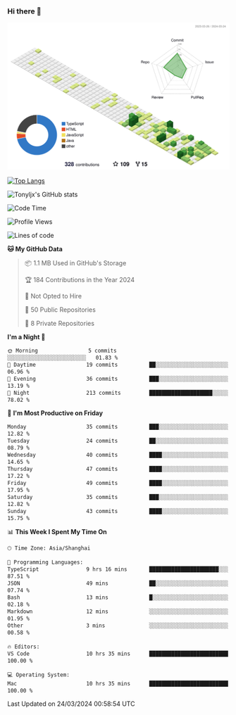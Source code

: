 ### Hi there 👋

![](./profile-3d-contrib/profile-green-animate.svg)

 

[![Top Langs](https://github-readme-stats.vercel.app/api/top-langs/?username=tonyljx)](https://github.com/anuraghazra/github-readme-stats)

![Tonyljx's GitHub stats](https://github-readme-stats.vercel.app/api?username=tonyljx&theme=default&show_icons=true)

 

<!--START_SECTION:waka-->
![Code Time](http://img.shields.io/badge/Code%20Time-241%20hrs%2020%20mins-blue)

![Profile Views](http://img.shields.io/badge/Profile%20Views-0-blue)

![Lines of code](https://img.shields.io/badge/From%20Hello%20World%20I%27ve%20Written-330.3%20thousand%20lines%20of%20code-blue)

**🐱 My GitHub Data** 

> 📦 1.1 MB Used in GitHub's Storage 
 > 
> 🏆 184 Contributions in the Year 2024
 > 
> 🚫 Not Opted to Hire
 > 
> 📜 50 Public Repositories 
 > 
> 🔑 8 Private Repositories 
 > 
**I'm a Night 🦉** 

```text
🌞 Morning                5 commits           ░░░░░░░░░░░░░░░░░░░░░░░░░   01.83 % 
🌆 Daytime                19 commits          ██░░░░░░░░░░░░░░░░░░░░░░░   06.96 % 
🌃 Evening                36 commits          ███░░░░░░░░░░░░░░░░░░░░░░   13.19 % 
🌙 Night                  213 commits         ████████████████████░░░░░   78.02 % 
```
📅 **I'm Most Productive on Friday** 

```text
Monday                   35 commits          ███░░░░░░░░░░░░░░░░░░░░░░   12.82 % 
Tuesday                  24 commits          ██░░░░░░░░░░░░░░░░░░░░░░░   08.79 % 
Wednesday                40 commits          ████░░░░░░░░░░░░░░░░░░░░░   14.65 % 
Thursday                 47 commits          ████░░░░░░░░░░░░░░░░░░░░░   17.22 % 
Friday                   49 commits          ████░░░░░░░░░░░░░░░░░░░░░   17.95 % 
Saturday                 35 commits          ███░░░░░░░░░░░░░░░░░░░░░░   12.82 % 
Sunday                   43 commits          ████░░░░░░░░░░░░░░░░░░░░░   15.75 % 
```


📊 **This Week I Spent My Time On** 

```text
🕑︎ Time Zone: Asia/Shanghai

💬 Programming Languages: 
TypeScript               9 hrs 16 mins       ██████████████████████░░░   87.51 % 
JSON                     49 mins             ██░░░░░░░░░░░░░░░░░░░░░░░   07.74 % 
Bash                     13 mins             █░░░░░░░░░░░░░░░░░░░░░░░░   02.18 % 
Markdown                 12 mins             ░░░░░░░░░░░░░░░░░░░░░░░░░   01.95 % 
Other                    3 mins              ░░░░░░░░░░░░░░░░░░░░░░░░░   00.58 % 

🔥 Editors: 
VS Code                  10 hrs 35 mins      █████████████████████████   100.00 % 

💻 Operating System: 
Mac                      10 hrs 35 mins      █████████████████████████   100.00 % 
```


 Last Updated on 24/03/2024 00:58:54 UTC
<!--END_SECTION:waka-->
